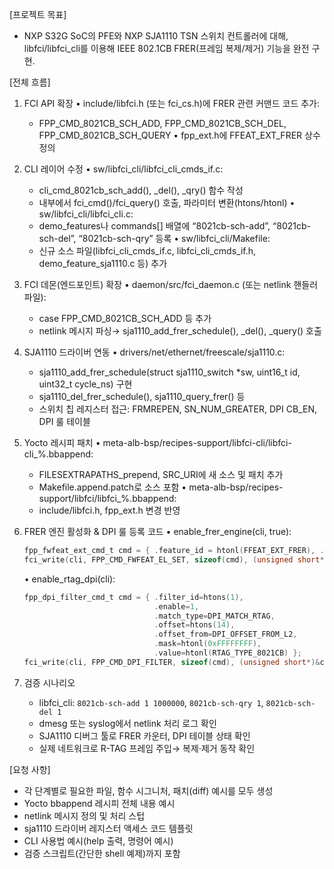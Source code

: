 [프로젝트 목표]
- NXP S32G SoC의 PFE와 NXP SJA1110 TSN 스위치 컨트롤러에 대해, libfci/libfci_cli를 이용해 IEEE 802.1CB FRER(프레임 복제/제거) 기능을 완전 구현.

[전체 흐름]
1. FCI API 확장
   • include/libfci.h (또는 fci_cs.h)에 FRER 관련 커맨드 코드 추가:
     - FPP_CMD_8021CB_SCH_ADD, FPP_CMD_8021CB_SCH_DEL, FPP_CMD_8021CB_SCH_QUERY
   • fpp_ext.h에 FFEAT_EXT_FRER 상수 정의

2. CLI 레이어 수정
   • sw/libfci_cli/libfci_cli_cmds_if.c:
     - cli_cmd_8021cb_sch_add(), _del(), _qry() 함수 작성
     - 내부에서 fci_cmd()/fci_query() 호출, 파라미터 변환(htons/htonl)
   • sw/libfci_cli/libfci_cli.c:
     - demo_features나 commands[] 배열에 “8021cb-sch-add”, “8021cb-sch-del”, “8021cb-sch-qry” 등록
   • sw/libfci_cli/Makefile:
     - 신규 소스 파일(libfci_cli_cmds_if.c, libfci_cli_cmds_if.h, demo_feature_sja1110.c 등) 추가

3. FCI 데몬(엔드포인트) 확장
   • daemon/src/fci_daemon.c (또는 netlink 핸들러 파일):
     - case FPP_CMD_8021CB_SCH_ADD 등 추가
     - netlink 메시지 파싱→ sja1110_add_frer_schedule(), _del(), _query() 호출

4. SJA1110 드라이버 연동
   • drivers/net/ethernet/freescale/sja1110.c:
     - sja1110_add_frer_schedule(struct sja1110_switch *sw, uint16_t id, uint32_t cycle_ns) 구현
     - sja1110_del_frer_schedule(), sja1110_query_frer() 등
     - 스위치 칩 레지스터 접근: FRMREPEN, SN_NUM_GREATER, DPI CB_EN, DPI 룰 테이블

5. Yocto 레시피 패치
   • meta-alb-bsp/recipes-support/libfci-cli/libfci-cli_%.bbappend:
     - FILESEXTRAPATHS_prepend, SRC_URI에 새 소스 및 패치 추가
     - Makefile.append.patch로 소스 포함
   • meta-alb-bsp/recipes-support/libfci/libfci_%.bbappend:
     - include/libfci.h, fpp_ext.h 변경 반영

6. FRER 엔진 활성화 & DPI 룰 등록 코드
   • enable_frer_engine(cli, true):
     ```c
     fpp_fwfeat_ext_cmd_t cmd = { .feature_id = htonl(FFEAT_EXT_FRER), .enable = 1 };
     fci_write(cli, FPP_CMD_FWFEAT_EL_SET, sizeof(cmd), (unsigned short*)&cmd);
     ```
   • enable_rtag_dpi(cli):
     ```c
     fpp_dpi_filter_cmd_t cmd = { .filter_id=htons(1),
                                  .enable=1,
                                  .match_type=DPI_MATCH_RTAG,
                                  .offset=htons(14),
                                  .offset_from=DPI_OFFSET_FROM_L2,
                                  .mask=htonl(0xFFFFFFFF),
                                  .value=htonl(RTAG_TYPE_8021CB) };
     fci_write(cli, FPP_CMD_DPI_FILTER, sizeof(cmd), (unsigned short*)&cmd);
     ```

7. 검증 시나리오
   - libfci_cli: `8021cb-sch-add 1 1000000`, `8021cb-sch-qry 1`, `8021cb-sch-del 1`
   - dmesg 또는 syslog에서 netlink 처리 로그 확인
   - SJA1110 디버그 툴로 FRER 카운터, DPI 테이블 상태 확인
   - 실제 네트워크로 R-TAG 프레임 주입→ 복제·제거 동작 확인

[요청 사항]
- 각 단계별로 필요한 파일, 함수 시그니처, 패치(diff) 예시를 모두 생성
- Yocto bbappend 레시피 전체 내용 예시
- netlink 메시지 정의 및 처리 스텁
- sja1110 드라이버 레지스터 액세스 코드 템플릿
- CLI 사용법 예시(help 출력, 명령어 예시)
- 검증 스크립트(간단한 shell 예제)까지 포함
